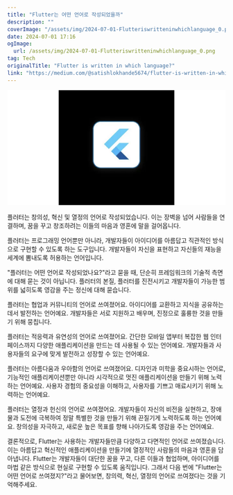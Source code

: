 ```yaml
---
title: "Flutter는 어떤 언어로 작성되었을까"
description: ""
coverImage: "/assets/img/2024-07-01-Flutteriswritteninwhichlanguage_0.png"
date: 2024-07-01 17:16
ogImage: 
  url: /assets/img/2024-07-01-Flutteriswritteninwhichlanguage_0.png
tag: Tech
originalTitle: "Flutter is written in which language?"
link: "https://medium.com/@satishlokhande5674/flutter-is-written-in-which-language-90b28491a483"
---
```



![이미지](/assets/img/2024-07-01-Flutteriswritteninwhichlanguage_0.png)

플러터는 창의성, 혁신 및 열정의 언어로 작성되었습니다. 이는 장벽을 넘어 사람들을 연결하며, 꿈을 꾸고 창조하려는 이들의 마음과 영혼에 말을 걸어옵니다.

플러터는 프로그래밍 언어뿐만 아니라, 개발자들이 아이디어를 아름답고 직관적인 방식으로 구현할 수 있도록 하는 도구입니다. 개발자들이 자신을 표현하고 자신들의 재능을 세계에 뽐내도록 허용하는 언어입니다.

"플러터는 어떤 언어로 작성되었나요?"라고 묻을 때, 단순히 프레임워크의 기술적 측면에 대해 묻는 것이 아닙니다. 플러터의 본질, 플러터를 진전시키고 개발자들이 가능한 범위를 넓히도록 영감을 주는 정신에 대해 묻습니다.

<div class="content-ad"></div>

플러터는 협업과 커뮤니티의 언어로 쓰여졌어요. 아이디어를 교환하고 지식을 공유하는 데서 발전하는 언어예요. 개발자들은 서로 지원하고 배우며, 진정으로 훌륭한 것을 만들기 위해 뭉칩니다.

플러터는 적응력과 유연성의 언어로 쓰여졌어요. 간단한 모바일 앱부터 복잡한 웹 인터페이스까지 다양한 애플리케이션을 만드는 데 사용될 수 있는 언어예요. 개발자들과 사용자들의 요구에 맞게 발전하고 성장할 수 있는 언어예요.

플러터는 아름다움과 우아함의 언어로 쓰여졌어요. 디자인과 미학을 중요시하는 언어로, 기능적인 애플리케이션뿐만 아니라 시각적으로 멋진 애플리케이션을 만들기 위해 노력하는 언어예요. 사용자 경험의 중요성을 이해하고, 사용자를 기쁘고 매료시키기 위해 노력하는 언어예요.

플러터는 열정과 헌신의 언어로 쓰여졌어요. 개발자들이 자신의 비전을 실현하고, 장애물과 도전에 극복하여 정말 특별한 것을 만들기 위해 끈질기게 노력하도록 하는 언어예요. 창의성을 자극하고, 새로운 높은 목표를 향해 나아가도록 영감을 주는 언어예요.

<div class="content-ad"></div>

결론적으로, Flutter는 사용하는 개발자들만큼 다양하고 다면적인 언어로 쓰여졌습니다. 이는 아름답고 혁신적인 애플리케이션을 만들기에 열정적인 사람들의 마음과 영혼을 담아냅니다. Flutter는 개발자들이 대단한 꿈을 꾸고, 다른 이들과 협업하며, 아이디어를 마법 같은 방식으로 현실로 구현할 수 있도록 움직입니다. 그래서 다음 번에 "Flutter는 어떤 언어로 쓰여졌지?"라고 물어보면, 창의력, 혁신, 열정의 언어로 쓰여졌다는 것을 기억해주세요.